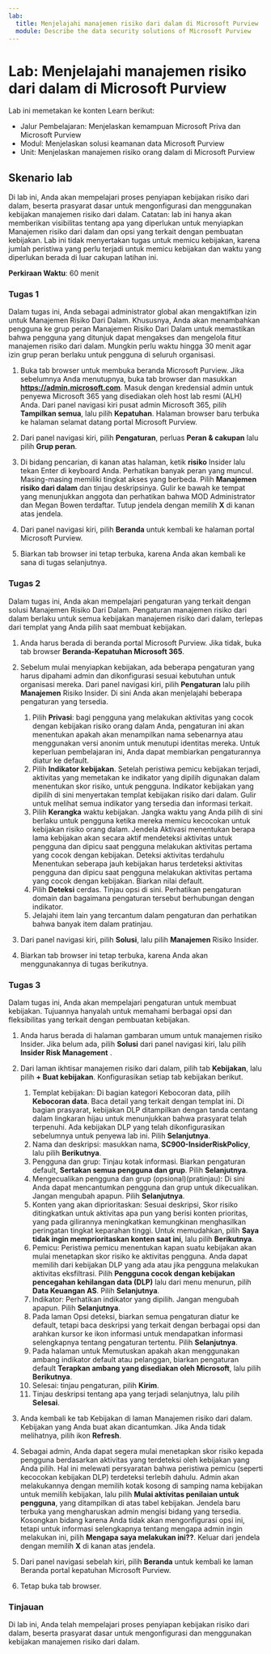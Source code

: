 ```yaml
---
lab:
  title: Menjelajahi manajemen risiko dari dalam di Microsoft Purview
  module: Describe the data security solutions of Microsoft Purview
---
```


# Lab: Menjelajahi manajemen risiko dari dalam di Microsoft Purview

Lab ini memetakan ke konten Learn berikut:

- Jalur Pembelajaran: Menjelaskan kemampuan Microsoft Priva dan Microsoft Purview
- Modul: Menjelaskan solusi keamanan data Microsoft Purview
- Unit: Menjelaskan manajemen risiko orang dalam di Microsoft Purview

## Skenario lab

Di lab ini, Anda akan mempelajari proses penyiapan kebijakan risiko dari dalam, beserta prasyarat dasar untuk mengonfigurasi dan menggunakan kebijakan manajemen risiko dari dalam.  Catatan: lab ini hanya akan memberikan visibilitas tentang apa yang diperlukan untuk menyiapkan Manajemen risiko dari dalam dan opsi yang terkait dengan pembuatan kebijakan.  Lab ini tidak menyertakan tugas untuk memicu kebijakan, karena jumlah peristiwa yang perlu terjadi untuk memicu kebijakan dan waktu yang diperlukan berada di luar cakupan latihan ini.

**Perkiraan Waktu**: 60 menit

### Tugas 1

Dalam tugas ini, Anda sebagai administrator global akan mengaktifkan izin untuk Manajemen Risiko Dari Dalam.  Khususnya, Anda akan menambahkan pengguna ke grup peran Manajemen Risiko Dari Dalam untuk memastikan bahwa pengguna yang ditunjuk dapat mengakses dan mengelola fitur manajemen risiko dari dalam.  Mungkin perlu waktu hingga 30 menit agar izin grup peran berlaku untuk pengguna di seluruh organisasi.

1. Buka tab browser untuk membuka beranda Microsoft Purview.  Jika sebelumnya Anda menutupnya, buka tab browser dan masukkan **https://admin.microsoft.com**. Masuk dengan kredensial admin untuk penyewa Microsoft 365 yang disediakan oleh host lab resmi (ALH) Anda. Dari panel navigasi kiri pusat admin Microsoft 365, pilih **Tampilkan semua**, lalu pilih **Kepatuhan**.  Halaman browser baru terbuka ke halaman selamat datang portal Microsoft Purview.  

1. Dari panel navigasi kiri, pilih **Pengaturan**, perluas **Peran & cakupan** lalu pilih **Grup peran**.

1. Di bidang pencarian, di kanan atas halaman, ketik **risiko** Insider lalu tekan Enter di keyboard Anda.  Perhatikan banyak peran yang muncul.  Masing-masing memiliki tingkat akses yang berbeda.  Pilih **Manajemen risiko dari dalam** dan tinjau deskripsinya.  Gulir ke bawah ke tempat yang menunjukkan anggota dan perhatikan bahwa MOD Administrator dan Megan Bowen terdaftar. Tutup jendela dengan memilih **X** di kanan atas jendela.

1. Dari panel navigasi kiri, pilih **Beranda** untuk kembali ke halaman portal Microsoft Purview.

1. Biarkan tab browser ini tetap terbuka, karena Anda akan kembali ke sana di tugas selanjutnya.

### Tugas 2

Dalam tugas ini, Anda akan mempelajari pengaturan yang terkait dengan solusi Manajemen Risiko Dari Dalam.  Pengaturan manajemen risiko dari dalam berlaku untuk semua kebijakan manajemen risiko dari dalam, terlepas dari templat yang Anda pilih saat membuat kebijakan.

1. Anda harus berada di beranda portal Microsoft Purview. Jika tidak, buka tab browser **Beranda-Kepatuhan Microsoft 365**.

1. Sebelum mulai menyiapkan kebijakan, ada beberapa pengaturan yang harus dipahami admin dan dikonfigurasi sesuai kebutuhan untuk organisasi mereka. Dari panel navigasi kiri, pilih **Pengaturan** lalu pilih **Manajemen** Risiko Insider.  Di sini Anda akan menjelajahi beberapa pengaturan yang tersedia.
    1. Pilih **Privasi**: bagi pengguna yang melakukan aktivitas yang cocok dengan kebijakan risiko orang dalam Anda, pengaturan ini akan menentukan apakah akan menampilkan nama sebenarnya atau menggunakan versi anonim untuk menutupi identitas mereka.  Untuk keperluan pembelajaran ini, Anda dapat membiarkan pengaturannya diatur ke default.
    1. Pilih **Indikator kebijakan**. Setelah peristiwa pemicu kebijakan terjadi, aktivitas yang memetakan ke indikator yang dipilih digunakan dalam menentukan skor risiko, untuk pengguna. Indikator kebijakan yang dipilih di sini menyertakan templat kebijakan risiko dari dalam.  Gulir untuk melihat semua indikator yang tersedia dan informasi terkait. 
    1. Pilih **Kerangka** waktu kebijakan. Jangka waktu yang Anda pilih di sini berlaku untuk pengguna ketika mereka memicu kecocokan untuk kebijakan risiko orang dalam.   Jendela Aktivasi menentukan berapa lama kebijakan akan secara aktif mendeteksi aktivitas untuk pengguna dan dipicu saat pengguna melakukan aktivitas pertama yang cocok dengan kebijakan. Deteksi aktivitas terdahulu Menentukan seberapa jauh kebijakan harus terdeteksi aktivitas pengguna dan dipicu saat pengguna melakukan aktivitas pertama yang cocok dengan kebijakan.  Biarkan nilai default.
    1. Pilih **Deteksi** cerdas. Tinjau opsi di sini.  Perhatikan pengaturan domain dan bagaimana pengaturan tersebut berhubungan dengan indikator.
    1. Jelajahi item lain yang tercantum dalam pengaturan dan perhatikan bahwa banyak item dalam pratinjau.

1. Dari panel navigasi kiri, pilih **Solusi**, lalu pilih **Manajemen** Risiko Insider.

1. Biarkan tab browser ini tetap terbuka, karena Anda akan menggunakannya di tugas berikutnya.

### Tugas 3

Dalam tugas ini, Anda akan mempelajari pengaturan untuk membuat kebijakan.  Tujuannya hanyalah untuk memahami berbagai opsi dan fleksibilitas yang terkait dengan pembuatan kebijakan.

1. Anda harus berada di halaman gambaran umum untuk manajemen risiko Insider.  Jika belum ada, pilih **Solusi** dari panel navigasi kiri, lalu pilih **Insider Risk Management** .

1. Dari laman ikhtisar manajemen risiko dari dalam, pilih tab **Kebijakan**, lalu pilih **+ Buat kebijakan**.  Konfigurasikan setiap tab kebijakan berikut.

    1. Templat kebijakan: Di bagian kategori Kebocoran data, pilih **Kebocoran data**.  Baca detail yang terkait dengan templat ini. Di bagian prasyarat, kebijakan DLP ditampilkan dengan tanda centang dalam lingkaran hijau untuk menunjukkan bahwa prasyarat telah terpenuhi.  Ada kebijakan DLP yang telah dikonfigurasikan sebelumnya untuk penyewa lab ini. Pilih **Selanjutnya**. 
    1. Nama dan deskripsi: masukkan nama, **SC900-InsiderRiskPolicy**, lalu pilih **Berikutnya**.
    1. Pengguna dan grup: Tinjau kotak informasi.  Biarkan pengaturan default, **Sertakan semua pengguna dan grup**.  Pilih **Selanjutnya**.
    1. Mengecualikan pengguna dan grup (opsional)(pratinjau): Di sini Anda dapat mencantumkan pengguna dan grup untuk dikecualikan. Jangan mengubah apapun. Pilih **Selanjutnya**.
    1. Konten yang akan diprioritaskan: Sesuai deskripsi, Skor risiko ditingkatkan untuk aktivitas apa pun yang berisi konten prioritas, yang pada gilirannya meningkatkan kemungkinan menghasilkan peringatan tingkat keparahan tinggi. Untuk memudahkan, pilih **Saya tidak ingin memprioritaskan konten saat ini**, lalu pilih **Berikutnya**.
    1. Pemicu: Peristiwa pemicu menentukan kapan suatu kebijakan akan mulai menetapkan skor risiko ke aktivitas pengguna.  Anda dapat memilih dari kebijakan DLP yang ada atau jika pengguna melakukan aktivitas eksfiltrasi. Pilih **Pengguna cocok dengan kebijakan pencegahan kehilangan data (DLP)** lalu dari menu menurun, pilih **Data Keuangan AS**. Pilih **Selanjutnya**.
    1. Indikator: Perhatikan indikator yang dipilih. Jangan mengubah apapun. Pilih **Selanjutnya**.
    1. Pada laman Opsi deteksi, biarkan semua pengaturan diatur ke default, tetapi baca deskripsi yang terkait dengan berbagai opsi dan arahkan kursor ke ikon informasi untuk mendapatkan informasi selengkapnya tentang pengaturan tertentu.  Pilih **Selanjutnya**.
    1. Pada halaman untuk Memutuskan apakah akan menggunakan ambang indikator default atau pelanggan, biarkan pengaturan default **Terapkan ambang yang disediakan oleh Microsoft**, lalu pilih **Berikutnya**.
    1. Selesai: tinjau pengaturan, pilih **Kirim**.
    1. Tinjau deskripsi tentang apa yang terjadi selanjutnya, lalu pilih **Selesai**.

1. Anda kembali ke tab Kebijakan di laman Manajemen risiko dari dalam.  Kebijakan yang Anda buat akan dicantumkan.  Jika Anda tidak melihatnya, pilih ikon **Refresh**.

1. Sebagai admin, Anda dapat segera mulai menetapkan skor risiko kepada pengguna berdasarkan aktivitas yang terdeteksi oleh kebijakan yang Anda pilih. Hal ini melewati persyaratan bahwa peristiwa pemicu (seperti kecocokan kebijakan DLP) terdeteksi terlebih dahulu.  Admin akan melakukannya dengan memilih kotak kosong di samping nama kebijakan untuk memilih kebijakan, lalu pilih **Mulai aktivitas penilaian untuk pengguna**, yang ditampilkan di atas tabel kebijakan.  Jendela baru terbuka yang mengharuskan admin mengisi bidang yang tersedia. Kosongkan bidang karena Anda tidak akan mengonfigurasi opsi ini, tetapi untuk informasi selengkapnya tentang mengapa admin ingin melakukan ini, pilih **Mengapa saya melakukan ini??**.  Keluar dari jendela dengan memilih **X** di kanan atas jendela.

1. Dari panel navigasi sebelah kiri, pilih **Beranda** untuk kembali ke laman Beranda portal kepatuhan Microsoft Purview.

1. Tetap buka tab browser.

### Tinjauan

Di lab ini, Anda telah mempelajari proses penyiapan kebijakan risiko dari dalam, beserta prasyarat dasar untuk mengonfigurasi dan menggunakan kebijakan manajemen risiko dari dalam.
